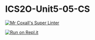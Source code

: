 # ICS2O-Unit5-05-CS

[![Mr Coxall's Super Linter](https://github.com/Youngwook-Go/ICS2O-Unit5-05-CS/workflows/Mr%20Coxall's%20Super%20Linter/badge.svg)](https://github.com/Youngwook-Go/ICS2O-Unit5-05-CS/actions/)

[![Run on Repl.it](https://repl.it/badge/github/Youngwook-Go/ICS2O-Unit5-05-CS)](https://repl.it/github/Youngwook-Go/ICS2O-Unit5-05-CS)
